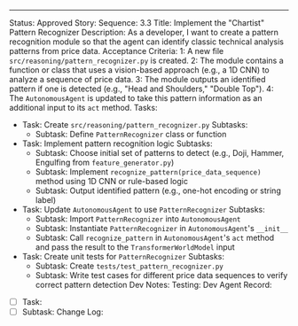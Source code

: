 ---
Status: Approved
Story:
  Sequence: 3.3
  Title: Implement the "Chartist" Pattern Recognizer
  Description: As a developer, I want to create a pattern recognition module so that the agent can identify classic technical analysis patterns from price data.
Acceptance Criteria:
  1: A new file `src/reasoning/pattern_recognizer.py` is created.
  2: The module contains a function or class that uses a vision-based approach (e.g., a 1D CNN) to analyze a sequence of price data.
  3: The module outputs an identified pattern if one is detected (e.g., "Head and Shoulders," "Double Top").
  4: The `AutonomousAgent` is updated to take this pattern information as an additional input to its `act` method.
Tasks:
  - Task: Create `src/reasoning/pattern_recognizer.py`
    Subtasks:
      - Subtask: Define `PatternRecognizer` class or function
  - Task: Implement pattern recognition logic
    Subtasks:
      - Subtask: Choose initial set of patterns to detect (e.g., Doji, Hammer, Engulfing from `feature_generator.py`)
      - Subtask: Implement `recognize_pattern(price_data_sequence)` method using 1D CNN or rule-based logic
      - Subtask: Output identified pattern (e.g., one-hot encoding or string label)
  - Task: Update `AutonomousAgent` to use `PatternRecognizer`
    Subtasks:
      - Subtask: Import `PatternRecognizer` into `AutonomousAgent`
      - Subtask: Instantiate `PatternRecognizer` in `AutonomousAgent`'s `__init__`
      - Subtask: Call `recognize_pattern` in `AutonomousAgent`'s `act` method and pass the result to the `TransformerWorldModel` input
  - Task: Create unit tests for `PatternRecognizer`
    Subtasks:
      - Subtask: Create `tests/test_pattern_recognizer.py`
      - Subtask: Write test cases for different price data sequences to verify correct pattern detection
Dev Notes:
Testing:
Dev Agent Record:
  - [ ] Task:
  - [ ] Subtask:
Change Log: